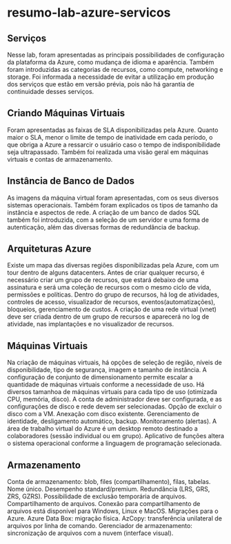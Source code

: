 # resumo-lab-azure-servicos

## Serviços
Nesse lab, foram apresentadas as principais possibilidades de configuração da plataforma da Azure, como mudança de idioma e aparência. Também foram introduzidas as categorias de recursos, como compute, networking e storage. Foi informada a necessidade de evitar a utilização em produção dos serviços que estão em versão prévia, pois não há garantia de continuidade desses serviços.

## Criando Máquinas Virtuais
Foram apresentadas as faixas de SLA disponibilizadas pela Azure. Quanto maior o SLA, menor o limite de tempo de inatividade em cada período, o que obriga a Azure a ressarcir o usuário caso o tempo de indisponibilidade seja ultrapassado. Também foi realizada uma visão geral em máquinas virtuais e contas de armazenamento.

## Instância de Banco de Dados
As imagens da máquina virtual foram apresentadas, com os seus diversos sistemas operacionais. Também foram explicados os tipos de tamanho da instância e aspectos de rede. A criação de um banco de dados SQL também foi introduzida, com a seleção de um servidor e uma forma de autenticação, além das diversas formas de redundância de backup.

## Arquiteturas Azure
Existe um mapa das diversas regiões disponibilizadas pela Azure, com um tour dentro de alguns datacenters.
Antes de criar qualquer recurso, é necessário criar um grupo de recursos, que estará debaixo de uma assinatura e será uma coleção de recursos com o mesmo ciclo de vida, permissões e políticas. Dentro do grupo de recursos, há log de atividades, controles de acesso, visualizador de recursos, eventos(automatizações), bloqueios, gerenciamento de custos. A criação de uma rede virtual (vnet) deve ser criada dentro de um grupo de recursos e aparecerá no log de atividade, nas implantações e no visualizador de recursos.

## Máquinas Virtuais
Na criação de máquinas virtuais, há opções de seleção de região, níveis de disponibilidade, tipo de segurança, imagem e tamanho de instância. A configuração de conjunto de dimensionamento permite escalar a quantidade de máquinas virtuais conforme a necessidade de uso. Há diversos tamanhoa de máquinas virtuais para cada tipo de uso (otimizada CPU, memória, disco). A conta de administrador deve ser configurada, e as configurações de disco e rede devem ser selecionadas. Opção de excluir o disco com a VM. Anexação com disco existente. Gerenciamento de identidade, desligamento automático, backup. Monitoramento (alertas). A área de trabalho virtual do Azure é um desktop remoto destinado a colaboradores (sessão individual ou em grupo). Aplicativo de funções altera o sistema operacional conforme a linguagem de programação selecionada.

## Armazenamento
Conta de armazenamento: blob, files (compartilhamento), filas, tabelas. Nome único. Desempenho standard/premium. Redundância (LRS, GRS, ZRS, GZRS). Possibilidade de exclusão temporária de arquivos. Compartilhamento de arquivos. Conexão para compartilhamento de arquivos está disponível para Windows, Linux e MacOS. Migrações para o Azure. Azure Data Box: migração física. AzCopy: transferência unilateral de arquivos por linha de comando. Gerenciador de armazenamento: sincronização de arquivos com a nuvem (interface visual).
